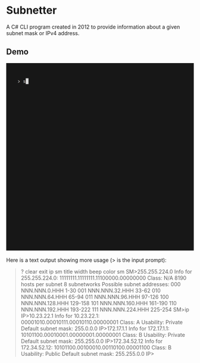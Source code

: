 # Subnetter

A C# CLI program created in 2012 to provide information about a given subnet mask or IPv4 address. 

## Demo

![Demo](/Demo/demo.gif)

Here is a text output showing more usage (&gt; is the input prompt):

>?
clear
exit
ip
sm
title
width
beep
color
>sm
SM>255.255.224.0
Info for 255.255.224.0:
11111111.11111111.11100000.00000000
Class: N/A
8190 hosts per subnet
8 subnetworks
Possible subnet addresses:
        000     NNN.NNN.0.HHH   1-30
        001     NNN.NNN.32.HHH  33-62
        010     NNN.NNN.64.HHH  65-94
        011     NNN.NNN.96.HHH  97-126
        100     NNN.NNN.128.HHH 129-158
        101     NNN.NNN.160.HHH 161-190
        110     NNN.NNN.192.HHH 193-222
        111     NNN.NNN.224.HHH 225-254
SM>ip
IP>10.23.22.1
Info for 10.23.22.1:
00001010.00010111.00010110.00000001
Class: A
Usability: Private
Default subnet mask: 255.0.0.0
IP>172.17.1.1
Info for 172.17.1.1:
10101100.00010001.00000001.00000001
Class: B
Usability: Private
Default subnet mask: 255.255.0.0
IP>172.34.52.12
Info for 172.34.52.12:
10101100.00100010.00110100.00001100
Class: B
Usability: Public
Default subnet mask: 255.255.0.0
IP>
~~~
